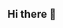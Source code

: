 ## Hi there 👋

<!--
**123xedward/123xedward** is a ✨ _special_ ✨ repository because its `README.md` (this file) appears on your GitHub profile.

Here are some ideas to get you started:

- 🔭 I’m currently working on EPAM System
- 🌱 I’m currently learning Kubernetes
- 👯 I’m looking to collaborate on AWS Projects
- 🤔 I’m looking for help with Kubernetes
- 💬 Ask me about AWS
- 📫 How to reach me: 
- 😄 Pronouns: He / His
- ⚡ Fun fact: 
-->
